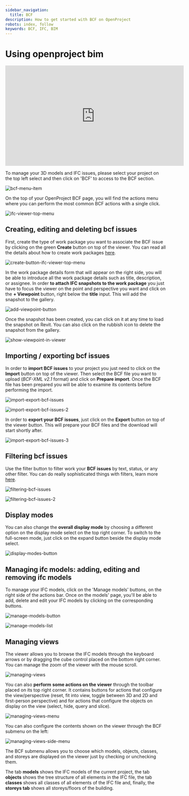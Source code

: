 ```yaml
---
sidebar_navigation:
  title: BCF
description: How to get started with BCF on OpenProject
robots: index, follow
keywords: BCF, IFC, BIM
---
```

# Using openproject bim

<iframe width="560" height="315" src="https://www.youtube.com/embed/ThA4_17yedg" frameborder="0" allow="accelerometer; autoplay; encrypted-media; gyroscope; picture-in-picture" allowfullscreen></iframe>

To manage your 3D models and IFC issues, please select your project on the top left select and then click on &#39;BCF&#39; to access to the BCF section.

![bcf-menu-item](bcf-menu-item.png)

On the top of your OpenProject BCF page, you will find the actions menu where you can perform the most common BCF actions with a single click.

![ifc-viewer-top-menu](ifc-viewer-top-menu.png)
   

## Creating, editing and deleting bcf issues

First, create the type of work package you want to associate the BCF issue by clicking on the green **Create** button on top of the viewer. You can read all the details about how to create work packages [here](https://docs.openproject.org/user-guide/work-packages/create-work-package/#_ga=2.229992732.1840045846.1594806190-722332172.1586327332).

![create-button-ifc-viewer-top-menu](create-button-ifc-viewer-top-menu.png)

In the work package details form that will appear on the right side, you will be able to introduce all the work package details such as title, description, or assignee. In order **to attach IFC snapshots to the work package** you just have to focus the viewer on the point and perspective you want and click on the **\+ Viewpoint** button, right below the **title** input. This will add the snapshot to the gallery.

![add-viewpoint-button](add-viewpoint-button.png)

Once the snapshot has been created, you can click on it at any time to load the snapshot on Revit. You can also click on the rubbish icon to delete the snapshot from the gallery.

![show-viewpoint-in-viewer](show-viewpoint-in-viewer.png)

## Importing / exporting bcf issues

In order to **import BCF issues** to your project you just need to click on the **Import** button on top of the viewer. Then select the BCF file you want to upload (_BCF-XML v2.1_ format) and click on **Prepare import**. Once the BCF file has been prepared you will be able to examine its contents before performing the import.

![import-export-bcf-issues](import-export-bcf-issues.png)

![import-export-bcf-issues-2](import-export-bcf-issues-2.png)

In order to **export your BCF issues**, just click on the **Export** button on top of the viewer button. This will prepare your BCF files and the download will start shortly after.

![import-export-bcf-issues-3](import-export-bcf-issues-3.png)

## Filtering bcf issues

Use the filter button to filter work your **BCF issues** by text, status, or any other filter. You can do really sophisticated things with filters, learn more [here](https://docs.openproject.org/api/filters/).

![filtering-bcf-issues](filtering-bcf-issues.png)

![filtering-bcf-issues-2](filtering-bcf-issues-2.png)

## Display modes

You can also change the **overall display mode** by choosing a different option on the display mode select on the top right corner. To switch to the full-screen mode, just click on the expand button beside the display mode select.

![display-modes-button](display-modes-button.png)
 

## Managing ifc models: adding, editing and removing ifc models

To manage your IFC models, click on the &#39;Manage models&#39; buttons, on the right side of the actions bar. Once on the models&#39; page, you&#39;ll be able to add, delete and edit your IFC models by clicking on the corresponding buttons.

![manage-models-button](manage-models-button.png)

![manage-models-list](manage-models-list.png)

## Managing views

The viewer allows you to browse the IFC models through the keyboard arrows or by dragging the cube control placed on the bottom right corner. You can manage the zoom of the viewer with the mouse scroll.

![managing-views](managing-views.png)

You can also **perform** **some actions on the viewer** through the toolbar placed on its top right corner. It contains buttons for actions that configure the view/perspective (reset, fit into view, toggle between 3D and 2D and first-person perspective) and for actions that configure the objects on display on the view (select, hide, query and slice).

![managing-views-menu](managing-views-menu.png)

You can also configure the contents shown on the viewer through the BCF submenu on the left:

![managing-views-side-menu](managing-views-side-menu.png)

The BCF submenu allows you to choose which models, objects, classes, and storeys are displayed on the viewer just by checking or unchecking them.

The tab **models** shows the IFC models of the current project, the tab **objects** shows the tree structure of all elements in the IFC file, the tab **classes** shows all classes of all elements of the IFC file and, finally, the **storeys tab** shows all storeys/floors of the building.
